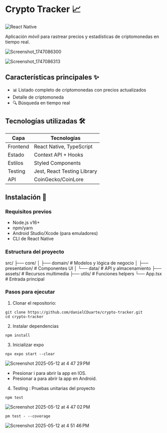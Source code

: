 # Crypto Tracker 📈

![React Native](https://img.shields.io/badge/React_Native-20232A?style=for-the-badge&logo=react&logoColor=61DAFB)

Aplicación móvil para rastrear precios y estadísticas de criptomonedas en tiempo real.

![Screenshot_1747086300](https://github.com/user-attachments/assets/2902d00f-c8d0-4c7c-970a-2b0d8cb41362)

![Screenshot_1747086313](https://github.com/user-attachments/assets/f054fae7-7182-4d8b-9002-20f43b779cf0)


## Características principales ✨

- 📊 Listado completo de criptomonedas con precios actualizados
- Detalle de criptomoneda
- 🔍 Búsqueda en tiempo real

## Tecnologías utilizadas 🛠️

| Capa           | Tecnologías                     |
|----------------|---------------------------------|
| Frontend       | React Native, TypeScript        |
| Estado         | Context API + Hooks             |
| Estilos        | Styled Components               |
| Testing        | Jest, React Testing Library     |
| API            | CoinGecko/CoinLore              |

## Instalación 🚀

### Requisitos previos
- Node.js v16+
- npm/yarn
- Android Studio/Xcode (para emuladores)
- CLI de React Native

### Estructura del proyecto
src/
├── core/
│   ├── domain/          # Modelos y lógica de negocio
│   ├── presentation/    # Componentes UI
│   └── data/           # API y almacenamiento
├── assets/             # Recursos multimedia
├── utils/              # Funciones helpers
└── App.tsx             # Entrada principal

### Pasos para ejecutar

1. Clonar el repositorio:
```   
git clone https://github.com/danielCDuarte/crypto-tracker.git
cd crypto-tracker
```

2. Instalar dependencias
```
npm install
```

3. Inicializar expo
```
npx expo start --clear
```
![Screenshot 2025-05-12 at 4 47 29 PM](https://github.com/user-attachments/assets/4d712241-4614-4157-8b29-3ff13469d274)
- Presionar i para abrir la app en IOS.
- Presionar a para abrir la app en Android.

4. Testing : Pruebas unitarias del proyecto
```
npm test
```
![Screenshot 2025-05-12 at 4 47 02 PM](https://github.com/user-attachments/assets/16ade3bc-851c-4dcb-a998-f809cb324804)
```
pm test - --coverage
```
![Screenshot 2025-05-12 at 4 51 46 PM](https://github.com/user-attachments/assets/4a6f063e-bce8-4714-98a1-c14b246c318b)

